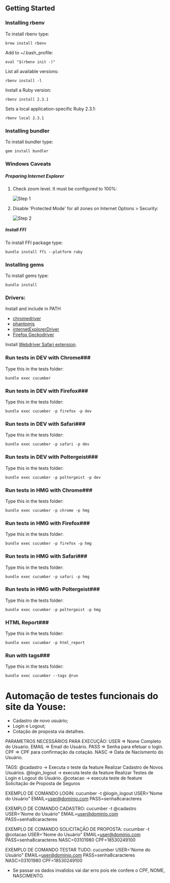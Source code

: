 ## Getting Started ##

### Installing rbenv ###
To install rbenv type:
```shell
brew install rbenv
```

Add to ~/.bash_profile:
```shell
eval "$(rbenv init -)"
```

List all available versions:
```shell
rbenv install -l
```

Install a Ruby version:
```shell
rbenv install 2.3.1
```

Sets a local application-specific Ruby 2.3.1:
```shell
rbenv local 2.3.1
```

### Installing bundler ###
To install bundler type:
```shell
gem install bundler
```

### Windows Caveats ###

##### Preparing Internet Explorer #####

1. Check zoom level. It must be configured to 100%:

     ![Step 1](readme_img/step_1.png?raw=true "Check zoom level")

2. Disable 'Protected Mode' for all zones on Internet Options > Security:

    ![Step 2](readme_img/step_2.png?raw=true "Disable 'Protected Mode'")

##### Install FFI #####

To install FFI package type:
```shell
bundle install ffi --platform ruby
```

### Installing gems ###
To install gems type:
```shell
bundle install
```

### Drivers: ###
Install and include in PATH
- [chromedriver](https://sites.google.com/a/chromium.org/chromedriver/)
- [phantomjs](http://phantomjs.org/)
- [internetExplorerDriver](http://www.seleniumhq.org/download/)
- [Firefox Geckodriver](https://developer.mozilla.org/en-US/docs/Mozilla/QA/Marionette/WebDriver)

Install [Webdriver Safari extension](http://selenium-release.storage.googleapis.com/2.48/SafariDriver.safariextz).


### Run tests in DEV with Chrome###
Type this in the tests folder:
```shell
bundle exec cucumber
```

### Run tests in DEV with Firefox###
Type this in the tests folder:
```shell
bundle exec cucumber -p firefox -p dev
```

### Run tests in DEV with Safari###
Type this in the tests folder:
```shell
bundle exec cucumber -p safari -p dev
```

### Run tests in DEV with Poltergeist###
Type this in the tests folder:
```shell
bundle exec cucumber -p poltergeist -p dev
```

### Run tests in HMG with Chrome###
Type this in the tests folder:
```shell
bundle exec cucumber -p chrome -p hmg
```

### Run tests in HMG with Firefox###
Type this in the tests folder:
```shell
bundle exec cucumber -p firefox -p hmg
```

### Run tests in HMG with Safari###
Type this in the tests folder:
```shell
bundle exec cucumber -p safari -p hmg
```

### Run tests in HMG with Poltergeist###
Type this in the tests folder:
```shell
bundle exec cucumber -p poltergeist -p hmg
```

### HTML Report###
Type this in the tests folder:
```shell
bundle exec cucumber -p html_report
```

### Run with tags###
Type this in the tests folder:
```shell
bundle exec cucumber --tags @run
```

# Automação de testes funcionais do site da Youse:
- Cadastro de novo usuário;
- Login e Logout;
- Cotação de proposta via detalhes.

PARAMETROS NECESSÁRIOS PARA EXECUÇÃO:
USER => Nome Completo do Usuario.
EMAIL => Email do Usuário.
PASS => Senha para efetuar o login.
CPF => CPF para confirmação da cotação.
NASC => Data de Nacismento do Usuário.

TAGS:
@cadastro -> Executa o teste da feature Realizar Cadastro de Novos Usuários.
@login_logout -> executa teste da feature Realizar Testes de Login e Logout do Usuário.
@cotacao -> esecuta teste de feature Solicitação de Proposta de Seguros

EXEMPLO DE COMANDO LOGIN:
cucumber -t @login_logout USER='Nome do Usuário" EMAIL=user@dominio.com PASS=senha8caracteres

EXEMPLO DE COMANDO CADASTRO:
cucumber -t @cadastro USER='Nome do Usuário" EMAIL=user@dominio.com PASS=senha8caracteres

EXEMPLO DE COMANDO SOLICITAÇÃO DE PROPOSTA:
cucumber -t @cotacao USER='Nome do Usuário" EMAIL=user@dominio.com PASS=senha8caracteres NASC=03101980 CPF=18530249100

EXEMPLO DE COMANDO TESTAR TUDO:
cucumber USER='Nome do Usuário" EMAIL=user@dominio.com PASS=senha8caracteres NASC=03101980 CPF=18530249100

* Se passar os dados invalidos vai dar erro pois ele confere o CPF, NOME, NASCIMENTO.
